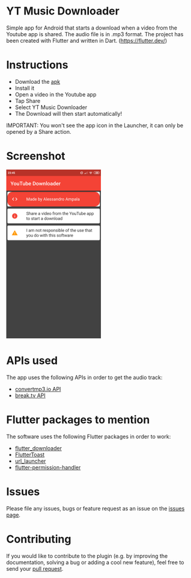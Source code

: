# YT Music Downloader
Simple app for Android that starts a download when a video from the Youtube app is shared.
The audio file is in .mp3 format.
The project has been created with Flutter and written in Dart. (https://flutter.dev/)

# Instructions
- Download the [apk](https://github.com/alessandroampala/ytmusicdownloader/releases)
- Install it
- Open a video in the Youtube app
- Tap Share
- Select YT Music Downloader
- The Download will then start automatically!

IMPORTANT: You won't see the app icon in the Launcher, it can only be opened by a Share action.

# Screenshot

<img src="/screenshots/screenshot.png" width="50%" height="50%" alt="Screenshot image">

# APIs used
The app uses the following APIs in order to get the audio track:
- [convertmp3.io API](http://www.convertmp3.io)
- [break.tv API](https://break.tv/en/api)

# Flutter packages to mention
The software uses the following Flutter packages in order to work:
- [flutter_downloader](https://github.com/fluttercommunity/flutter_downloader)
- [FlutterToast](https://github.com/PonnamKarthik/FlutterToast)
- [url_launcher](https://github.com/flutter/plugins/tree/master/packages/url_launcher)
- [flutter-permission-handler](https://github.com/BaseflowIT/flutter-permission-handler)

# Issues
Please file any issues, bugs or feature request as an issue on the  [issues page](https://github.com/alessandroampala/ytmusicdownloader/issues).

# Contributing
If you would like to contribute to the plugin (e.g. by improving the documentation, solving a bug or adding a cool new feature), feel free to send your [pull request](https://github.com/alessandroampala/ytmusicdownloader/pulls).
